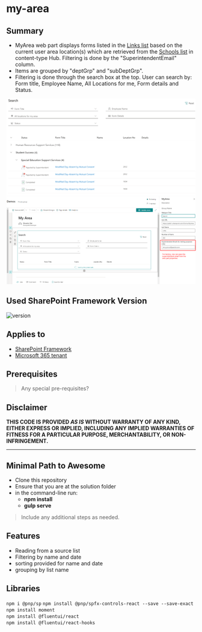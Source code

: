 # my-area

## Summary

- MyArea web part displays forms listed in the [Links list](https://pdsb1.sharepoint.com/Forms/MyArea/Lists/Links/AllItems.aspx) based on the current user area location(s) which are retrieved from the [Schools list](https://pdsb1.sharepoint.com/sites/contentTypeHub/Lists/schools/AllItems.aspx) in content-type Hub. Filtering is done by the "SuperintendentEmail" column.
- Items are grouped by "deptGrp" and "subDeptGrp".
- Filtering is done through the search box at the top. User can search by: Form title, Employee Name, All Locations for me, Form details and Status.

![alt MyArea](https://github.com/Maya-Mostafa/MyArea/blob/master/myArea1.png)
![alt MyArea WP Properties](https://github.com/Maya-Mostafa/MyArea/blob/master/myArea2.png)

## Used SharePoint Framework Version

![version](https://img.shields.io/npm/v/@microsoft/sp-component-base/latest?color=green)

## Applies to

- [SharePoint Framework](https://aka.ms/spfx)
- [Microsoft 365 tenant](https://docs.microsoft.com/en-us/sharepoint/dev/spfx/set-up-your-developer-tenant)

## Prerequisites

> Any special pre-requisites?

## Disclaimer

**THIS CODE IS PROVIDED *AS IS* WITHOUT WARRANTY OF ANY KIND, EITHER EXPRESS OR IMPLIED, INCLUDING ANY IMPLIED WARRANTIES OF FITNESS FOR A PARTICULAR PURPOSE, MERCHANTABILITY, OR NON-INFRINGEMENT.**

---

## Minimal Path to Awesome

- Clone this repository
- Ensure that you are at the solution folder
- in the command-line run:
  - **npm install**
  - **gulp serve**

> Include any additional steps as needed.

## Features

- Reading from a source list
- Filtering by name and date
- sorting provided for name and date
- grouping by list name



## Libraries

`npm i @pnp/sp`
`npm install @pnp/spfx-controls-react --save --save-exact` <br/>
`npm install moment` <br/>
`npm install @fluentui/react` <br/>
`npm install @fluentui/react-hooks`